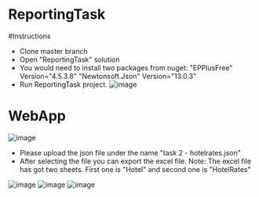 # ReportingTask
#Instructions
- Clone master branch
- Open "ReportingTask" solution
- You would need to install two packages from nuget:
    "EPPlusFree" Version="4.5.3.8"
    "Newtonsoft.Json" Version="13.0.3"
- Run ReportingTask project.
![image](https://github.com/Juan-Avila92/ReportingTask/assets/43795308/256df36f-3217-4781-ab97-73b28143c0b9)

# WebApp
![image](https://github.com/Juan-Avila92/ReportingTask/assets/43795308/a3f7819f-a899-4e3f-822f-c17d9e711567)

- Please upload the json file under the name "task 2 - hotelrates.json"
- After selecting the file you can export the excel file.
Note: The excel file has got two sheets. First one is "Hotel" and second one is "HotelRates"

![image](https://github.com/Juan-Avila92/ReportingTask/assets/43795308/aff57029-6684-4bbf-b01d-731d9dca1d0b)
![image](https://github.com/Juan-Avila92/ReportingTask/assets/43795308/c3a3ea33-9d01-4c67-b6c7-dc6d3603c540)
![image](https://github.com/Juan-Avila92/ReportingTask/assets/43795308/8b279703-d694-4320-8162-298176998ba5)



